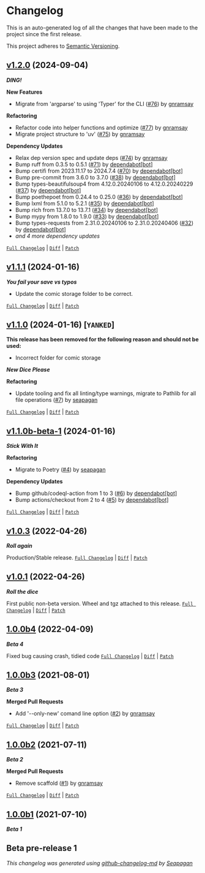 # Changelog

This is an auto-generated log of all the changes that have been made to the
project since the first release.

This project adheres to [Semantic Versioning](https://semver.org/spec/v2.0.0.html).


## [v1.2.0](https://github.com/gnramsay/oots-get/releases/tag/v1.2.0) (2024-09-04)

**_DING!_**

**New Features**

- Migrate from 'argparse' to using 'Typer' for the CLI ([#76](https://github.com/gnramsay/oots-get/pull/76)) by [gnramsay](https://github.com/gnramsay)

**Refactoring**

- Refactor code into helper functions and optimize ([#77](https://github.com/gnramsay/oots-get/pull/77)) by [gnramsay](https://github.com/gnramsay)
- Migrate project structure to 'uv' ([#75](https://github.com/gnramsay/oots-get/pull/75)) by [gnramsay](https://github.com/gnramsay)

**Dependency Updates**

- Relax dep version spec and update deps ([#74](https://github.com/gnramsay/oots-get/pull/74)) by [gnramsay](https://github.com/gnramsay)
- Bump ruff from 0.3.5 to 0.5.1 ([#71](https://github.com/gnramsay/oots-get/pull/71)) by [dependabot[bot]](https://github.com/apps/dependabot)
- Bump certifi from 2023.11.17 to 2024.7.4 ([#70](https://github.com/gnramsay/oots-get/pull/70)) by [dependabot[bot]](https://github.com/apps/dependabot)
- Bump pre-commit from 3.6.0 to 3.7.0 ([#38](https://github.com/gnramsay/oots-get/pull/38)) by [dependabot[bot]](https://github.com/apps/dependabot)
- Bump types-beautifulsoup4 from 4.12.0.20240106 to 4.12.0.20240229 ([#37](https://github.com/gnramsay/oots-get/pull/37)) by [dependabot[bot]](https://github.com/apps/dependabot)
- Bump poethepoet from 0.24.4 to 0.25.0 ([#36](https://github.com/gnramsay/oots-get/pull/36)) by [dependabot[bot]](https://github.com/apps/dependabot)
- Bump lxml from 5.1.0 to 5.2.1 ([#35](https://github.com/gnramsay/oots-get/pull/35)) by [dependabot[bot]](https://github.com/apps/dependabot)
- Bump rich from 13.7.0 to 13.7.1 ([#34](https://github.com/gnramsay/oots-get/pull/34)) by [dependabot[bot]](https://github.com/apps/dependabot)
- Bump mypy from 1.8.0 to 1.9.0 ([#33](https://github.com/gnramsay/oots-get/pull/33)) by [dependabot[bot]](https://github.com/apps/dependabot)
- Bump types-requests from 2.31.0.20240106 to 2.31.0.20240406 ([#32](https://github.com/gnramsay/oots-get/pull/32)) by [dependabot[bot]](https://github.com/apps/dependabot)
- *and 4 more dependency updates*

[`Full Changelog`](https://github.com/gnramsay/oots-get/compare/v1.1.1...v1.2.0) | [`Diff`](https://github.com/gnramsay/oots-get/compare/v1.1.1...v1.2.0.diff) | [`Patch`](https://github.com/gnramsay/oots-get/compare/v1.1.1...v1.2.0.patch)

## [v1.1.1](https://github.com/gnramsay/oots-get/releases/tag/v1.1.1) (2024-01-16)

**_You fail your save vs typos_**

- Update the comic storage folder to be correct.
[`Full Changelog`](https://github.com/gnramsay/oots-get/compare/v1.1.0...v1.1.1) | [`Diff`](https://github.com/gnramsay/oots-get/compare/v1.1.0...v1.1.1.diff) | [`Patch`](https://github.com/gnramsay/oots-get/compare/v1.1.0...v1.1.1.patch)

## [v1.1.0](https://github.com/gnramsay/oots-get/releases/tag/v1.1.0) (2024-01-16) **[`YANKED`]**

**This release has been removed for the following reason and should not be used:**

- Incorrect folder for comic storage

**_New Dice Please_**

**Refactoring**

- Update tooling and fix all linting/type warnings, migrate to Pathlib for all file operations ([#7](https://github.com/gnramsay/oots-get/pull/7)) by [seapagan](https://github.com/seapagan)

[`Full Changelog`](https://github.com/gnramsay/oots-get/compare/v1.1.0b-beta-1...v1.1.0) | [`Diff`](https://github.com/gnramsay/oots-get/compare/v1.1.0b-beta-1...v1.1.0.diff) | [`Patch`](https://github.com/gnramsay/oots-get/compare/v1.1.0b-beta-1...v1.1.0.patch)

## [v1.1.0b-beta-1](https://github.com/gnramsay/oots-get/releases/tag/v1.1.0b-beta-1) (2024-01-16)

**_Stick With It_**

**Refactoring**

- Migrate to Poetry ([#4](https://github.com/gnramsay/oots-get/pull/4)) by [seapagan](https://github.com/seapagan)

**Dependency Updates**

- Bump github/codeql-action from 1 to 3 ([#6](https://github.com/gnramsay/oots-get/pull/6)) by [dependabot[bot]](https://github.com/apps/dependabot)
- Bump actions/checkout from 2 to 4 ([#5](https://github.com/gnramsay/oots-get/pull/5)) by [dependabot[bot]](https://github.com/apps/dependabot)

[`Full Changelog`](https://github.com/gnramsay/oots-get/compare/v1.0.3...v1.1.0b-beta-1) | [`Diff`](https://github.com/gnramsay/oots-get/compare/v1.0.3...v1.1.0b-beta-1.diff) | [`Patch`](https://github.com/gnramsay/oots-get/compare/v1.0.3...v1.1.0b-beta-1.patch)

## [v1.0.3](https://github.com/gnramsay/oots-get/releases/tag/v1.0.3) (2022-04-26)

**_Roll again_**

Production/Stable release.
[`Full Changelog`](https://github.com/gnramsay/oots-get/compare/v1.0.1...v1.0.3) | [`Diff`](https://github.com/gnramsay/oots-get/compare/v1.0.1...v1.0.3.diff) | [`Patch`](https://github.com/gnramsay/oots-get/compare/v1.0.1...v1.0.3.patch)

## [v1.0.1](https://github.com/gnramsay/oots-get/releases/tag/v1.0.1) (2022-04-26)

**_Roll the dice_**

First public non-beta version.
Wheel and tgz attached to this release.
[`Full Changelog`](https://github.com/gnramsay/oots-get/compare/1.0.0b4...v1.0.1) | [`Diff`](https://github.com/gnramsay/oots-get/compare/1.0.0b4...v1.0.1.diff) | [`Patch`](https://github.com/gnramsay/oots-get/compare/1.0.0b4...v1.0.1.patch)

## [1.0.0b4](https://github.com/gnramsay/oots-get/releases/tag/1.0.0b4) (2022-04-09)

**_Beta 4_**

Fixed bug causing crash, tidied code
[`Full Changelog`](https://github.com/gnramsay/oots-get/compare/1.0.0b3...1.0.0b4) | [`Diff`](https://github.com/gnramsay/oots-get/compare/1.0.0b3...1.0.0b4.diff) | [`Patch`](https://github.com/gnramsay/oots-get/compare/1.0.0b3...1.0.0b4.patch)

## [1.0.0b3](https://github.com/gnramsay/oots-get/releases/tag/1.0.0b3) (2021-08-01)

**_Beta 3_**

**Merged Pull Requests**

- Add '--only-new' comand line option ([#2](https://github.com/gnramsay/oots-get/pull/2)) by [gnramsay](https://github.com/gnramsay)

[`Full Changelog`](https://github.com/gnramsay/oots-get/compare/1.0.0b2...1.0.0b3) | [`Diff`](https://github.com/gnramsay/oots-get/compare/1.0.0b2...1.0.0b3.diff) | [`Patch`](https://github.com/gnramsay/oots-get/compare/1.0.0b2...1.0.0b3.patch)

## [1.0.0b2](https://github.com/gnramsay/oots-get/releases/tag/1.0.0b2) (2021-07-11)

**_Beta 2_**

**Merged Pull Requests**

- Remove scaffold ([#1](https://github.com/gnramsay/oots-get/pull/1)) by [gnramsay](https://github.com/gnramsay)

[`Full Changelog`](https://github.com/gnramsay/oots-get/compare/1.0.0b1...1.0.0b2) | [`Diff`](https://github.com/gnramsay/oots-get/compare/1.0.0b1...1.0.0b2.diff) | [`Patch`](https://github.com/gnramsay/oots-get/compare/1.0.0b1...1.0.0b2.patch)

## [1.0.0b1](https://github.com/gnramsay/oots-get/releases/tag/1.0.0b1) (2021-07-10)

**_Beta 1_**

Beta pre-release 1
---
*This changelog was generated using [github-changelog-md](http://changelog.seapagan.net/) by [Seapagan](https://github.com/seapagan)*
